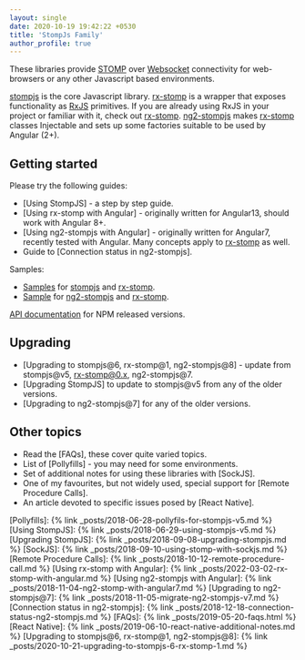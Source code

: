 ```yaml
---
layout: single
date: 2020-10-19 19:42:22 +0530
title: 'StompJs Family'
author_profile: true
---
```


These libraries provide [STOMP] over
[Websocket] connectivity for web-browsers or any other Javascript based
environments.

[stompjs] is the core Javascript library.
[rx-stomp] is a wrapper that exposes functionality as [RxJS] primitives.
If you are already using RxJS in your project or familiar with it,
check out [rx-stomp].
[ng2-stompjs] makes [rx-stomp] classes Injectable and sets up some factories
suitable to be used by Angular (2+).

## Getting started

Please try the following guides:

- [Using StompJS] - a step by step guide.
- [Using rx-stomp with Angular] - originally written for Angular13,
  should work with Angular 8+.
- [Using ng2-stompjs with Angular] - originally written for Angular7,
  recently tested with Angular.
  Many concepts apply to [rx-stomp] as well.
- Guide to [Connection status in ng2-stompjs].

Samples:

- [Samples](https://github.com/stomp-js/samples/) for [stompjs] and [rx-stomp].
- [Sample](https://github.com/stomp-js/ng2-stompjs-angular7) for [ng2-stompjs] and [rx-stomp].

[API documentation](/api-docs/latest/) for NPM released versions.

## Upgrading

- [Upgrading to stompjs@6, rx-stomp@1, ng2-stompjs@8] - update from
  stompjs@v5, rx-stomp@0.x, ng2-stompjs@7.
- [Upgrading StompJS] to update to stompjs@v5 from any of the older versions.
- [Upgrading to ng2-stompjs@7] for any of the older versions.

## Other topics

- Read the [FAQs], these cover quite varied topics.
- List of [Pollyfills] - you may need for some environments.
- Set of additional notes for using these libraries with [SockJS].
- One of my favourites, but not widely used, special support for
  [Remote Procedure Calls].
- An article devoted to specific issues posed by [React Native].

[stomp]: https://stomp.github.io/index.html
[websocket]: https://developer.mozilla.org/en-US/docs/Web/API/WebSocket
[rxjs]: https://github.com/ReactiveX/RxJS
[stompjs]: https://github.com/stomp-js/stompjs
[rx-stomp]: https://github.com/stomp-js/rx-stomp
[ng2-stompjs]: https://github.com/stomp-js/ng2-stompjs

[Pollyfills]: {% link _posts/2018-06-28-pollyfils-for-stompjs-v5.md %}
[Using StompJS]: {% link _posts/2018-06-29-using-stompjs-v5.md %}
[Upgrading StompJS]: {% link _posts/2018-09-08-upgrading-stompjs.md %}
[SockJS]: {% link _posts/2018-09-10-using-stomp-with-sockjs.md %}
[Remote Procedure Calls]: {% link _posts/2018-10-12-remote-procedure-call.md %}
[Using rx-stomp with Angular]: {% link _posts/2022-03-02-rx-stomp-with-angular.md %}
[Using ng2-stompjs with Angular]: {% link _posts/2018-11-04-ng2-stomp-with-angular7.md %}
[Upgrading to ng2-stompjs@7]: {% link _posts/2018-11-05-migrate-ng2-stompjs-v7.md %}
[Connection status in ng2-stompjs]: {% link _posts/2018-12-18-connection-status-ng2-stompjs.md %}
[FAQs]: {% link _posts/2019-05-20-faqs.html %}
[React Native]: {% link _posts/2019-06-10-react-native-additional-notes.md %}
[Upgrading to stompjs@6, rx-stomp@1, ng2-stompjs@8]: {% link _posts/2020-10-21-upgrading-to-stompjs-6-rx-stomp-1.md %}
